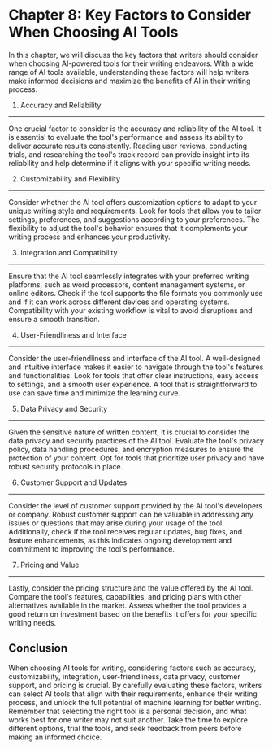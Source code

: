 Chapter 8: Key Factors to Consider When Choosing AI Tools
=========================================================

In this chapter, we will discuss the key factors that writers should consider when choosing AI-powered tools for their writing endeavors. With a wide range of AI tools available, understanding these factors will help writers make informed decisions and maximize the benefits of AI in their writing process.

1. Accuracy and Reliability
---------------------------

One crucial factor to consider is the accuracy and reliability of the AI tool. It is essential to evaluate the tool's performance and assess its ability to deliver accurate results consistently. Reading user reviews, conducting trials, and researching the tool's track record can provide insight into its reliability and help determine if it aligns with your specific writing needs.

2. Customizability and Flexibility
----------------------------------

Consider whether the AI tool offers customization options to adapt to your unique writing style and requirements. Look for tools that allow you to tailor settings, preferences, and suggestions according to your preferences. The flexibility to adjust the tool's behavior ensures that it complements your writing process and enhances your productivity.

3. Integration and Compatibility
--------------------------------

Ensure that the AI tool seamlessly integrates with your preferred writing platforms, such as word processors, content management systems, or online editors. Check if the tool supports the file formats you commonly use and if it can work across different devices and operating systems. Compatibility with your existing workflow is vital to avoid disruptions and ensure a smooth transition.

4. User-Friendliness and Interface
----------------------------------

Consider the user-friendliness and interface of the AI tool. A well-designed and intuitive interface makes it easier to navigate through the tool's features and functionalities. Look for tools that offer clear instructions, easy access to settings, and a smooth user experience. A tool that is straightforward to use can save time and minimize the learning curve.

5. Data Privacy and Security
----------------------------

Given the sensitive nature of written content, it is crucial to consider the data privacy and security practices of the AI tool. Evaluate the tool's privacy policy, data handling procedures, and encryption measures to ensure the protection of your content. Opt for tools that prioritize user privacy and have robust security protocols in place.

6. Customer Support and Updates
-------------------------------

Consider the level of customer support provided by the AI tool's developers or company. Robust customer support can be valuable in addressing any issues or questions that may arise during your usage of the tool. Additionally, check if the tool receives regular updates, bug fixes, and feature enhancements, as this indicates ongoing development and commitment to improving the tool's performance.

7. Pricing and Value
--------------------

Lastly, consider the pricing structure and the value offered by the AI tool. Compare the tool's features, capabilities, and pricing plans with other alternatives available in the market. Assess whether the tool provides a good return on investment based on the benefits it offers for your specific writing needs.

Conclusion
----------

When choosing AI tools for writing, considering factors such as accuracy, customizability, integration, user-friendliness, data privacy, customer support, and pricing is crucial. By carefully evaluating these factors, writers can select AI tools that align with their requirements, enhance their writing process, and unlock the full potential of machine learning for better writing. Remember that selecting the right tool is a personal decision, and what works best for one writer may not suit another. Take the time to explore different options, trial the tools, and seek feedback from peers before making an informed choice.
